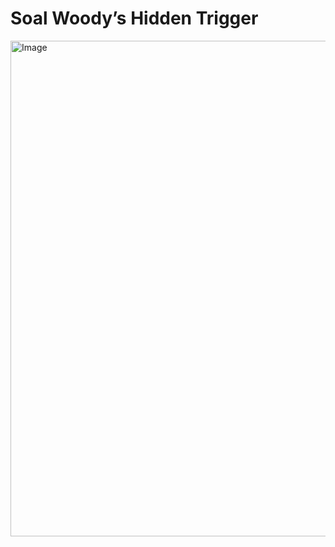 # Soal Woody’s Hidden Trigger
<img width="877" height="793" alt="Image" src="https://github.com/user-attachments/assets/47e8bba1-bccd-4a58-bb60-50cf719c4941" />